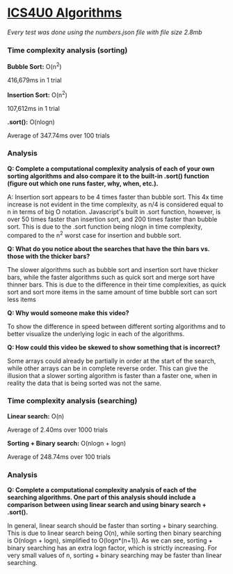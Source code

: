 # [ICS4U0 Algorithms](https://github.com/johnfraserss/ICS4U/wiki/Algorithms)

_Every test was done using the numbers.json file with file size 2.8mb_

### Time complexity analysis (sorting)

**Bubble Sort:** O(n<sup>2</sup>)

416,679ms in 1 trial

**Insertion Sort:** O(n<sup>2</sup>)

107,612ms in 1 trial

**.sort():** O(nlogn)

Average of 347.74ms over 100 trials

### Analysis

**Q: Complete a computational complexity analysis of each of your own sorting algorithms and also compare it to the built-in .sort() function (figure out which one runs faster, why, when, etc.).**

A: Insertion sort appears to be 4 times faster than bubble sort. This 4x time increase is not evident in the time complexity, as n/4 is considered equal to n in terms of big O notation. Javascript's built in .sort function, however, is over 50 times faster than insertion sort, and 200 times faster than bubble sort. This is due to the .sort function being nlogn in time complexity, compared to the n<sup>2</sup> worst case for insertion and bubble sort.

**Q: What do you notice about the searches that have the thin bars vs. those with the thicker bars?**

The slower algorithms such as bubble sort and insertion sort have thicker bars, while the faster algorithms such as quick sort and merge sort have thinner bars. This is due to the difference in their time complexities, as quick sort and sort more items in the same amount of time bubble sort can sort less items

**Q: Why would someone make this video?**

To show the difference in speed between different sorting algorithms and to better visualize the underlying logic in each of the algorithms.

**Q: How could this video be skewed to show something that is incorrect?**

Some arrays could already be partially in order at the start of the search, while other arrays can be in complete reverse order. This can give the illusion that a slower sorting algorithm is faster than a faster one, when in reality the data that is being sorted was not the same.

### Time complexity analysis (searching)

**Linear search:** O(n)

Average of 2.40ms over 1000 trials

**Sorting + Binary search:** O(nlogn + logn)

Average of 248.74ms over 100 trials

### Analysis

**Q: Complete a computational complexity analysis of each of the searching algorithms. One part of this analysis should include a comparison between using linear search and using binary search + .sort().**

In general, linear search should be faster than sorting + binary searching. This is due to linear search being O(n), while sorting then binary searching is O(nlogn + logn), simplified to O(logn\*(n+1)). As we can see, sorting + binary searching has an extra logn factor, which is strictly increasing. For very small values of n, sorting + binary searching may be faster than linear searching.
